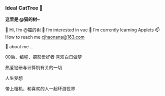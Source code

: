 ### Ideal CatTree 👋

**这里是 @猫的树~**

👋 Hi, I’m @猫的树
👀 I’m interested in vue
🌱 I’m currently learning Applets
📫 How to reach me cjhaonana@163.com

💬 about me ...

00后、编程、摄影爱好者 喜欢白日做梦

热爱钻研与计算机有关的一切

人生梦想

带上相机，和喜欢的人一起环游世界
